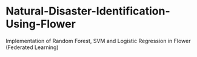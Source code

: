 # Natural-Disaster-Identification-Using-Flower

Implementation of Random Forest, SVM and Logistic Regression in Flower (Federated Learning)
